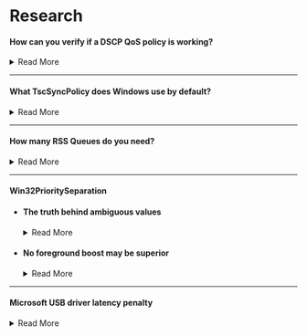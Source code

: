 # Research

#### How can you verify if a DSCP QoS policy is working?

<details>

<summary>Read More</summary>

- Download and install [Microsoft Network Monitor 3.4](https://www.microsoft.com/en-us/download/details.aspx?id=4865)
   
- Create a new capture
   
    <img src="../media/network-monitor-new-capture.png" width="450">

- Open a game that you have applied a DSCP value for and enter a game mode in which the game will send and receive packets (e.g an online match, not a local match)
   
- Press F5 to start logging. After 30 seconds or so press F7 to stop the log
   
- In the left hand pane, click on the game executable name and click on a packet header. Expand the packet info under **Frame Details** and finally expand the subcategory **Ipv4**. This will reveal the current DSCP value of each frame

    <img src="../media/network-monitor-dscp-value.png" width="400">

</details>

---

#### What TscSyncPolicy does Windows use by default?

<details>

<summary>Read More</summary>
<br>

After searching through the decompiled **ntoskrnl.exe** pseudocode in [Hex-Rays IDA](https://hex-rays.com/products/idahome/), I noticed that **HalpTscSyncPolicy** is changed when **TscSyncPolicy** is configured by modifying the BCD store. Despite many claims of enhanced being the default value, there has no been evidence so I decided to find out myself.

We can read **HalpTscSyncPolicy** in a local kernel debugger such as [WinDbg](https://docs.microsoft.com/en-us/windows-hardware/drivers/debugger/debugger-download-tools) in real-time to find out the different values it returns with different bcd store configurations.

**bcdedit.exe /deletevalue tscsyncpolicy** (Windows default)

```
lkd> dd HalpTscSyncPolicy l1
fffff801`2de4a3ac  00000000
```
**bcdedit.exe /set tscsyncpolicy default**

```
lkd> dd HalpTscSyncPolicy l1
fffff803`1dc4a3ac  00000000
```
**bcdedit.exe /set tscsyncpolicy legacy**

```
lkd> dd HalpTscSyncPolicy l1
fffff805`1dc4a3ac  00000001
```
**bcdedit.exe /set tscsyncpolicy enhanced**

```
lkd> dd HalpTscSyncPolicy l1
fffff802`2864a3ac  00000002
```

Conclusion: By default, Windows uses the **default** value, not **enhanced** or **legacy**. Although, the **default** value may correspond to another value which is not exposed by reading the output of **HalpTscSyncPolicy**.

</details>

---

#### How many RSS Queues do you need?

<details>

<summary>Read More</summary>
<br>

[Receive side scaling (RSS) is a network driver technology that enables the efficient distribution of network receive processing across multiple CPUs in multiprocessor systems](https://docs.microsoft.com/en-us/windows-hardware/drivers/network/introduction-to-receive-side-scaling). The amount you should use or need depends on your typical network load. In server environments, a large amount of RSS queues is desirable as receive processing delays will be reduced and ensures that no CPU is heavily loaded. The same concept can be applied to games however the network load differs significantly making it an invalid comparison so I decided to carry out some experiments myself.

I simulated Valorant's network traffic in iperf using two machines (~300kb/s receive in deathmatch) and monitored the network driver's activity in xperf. Please note that RssBaseProcessor is set to 0, so theoretically, CPU 0 and CPU 1 should be handling DPCs/ISRs for ndis.sys.

<img src="../media/300kbps-ndis-xperf-report.png" width="500">

I noticed that despite having RSS queues set to 2, only CPU 1 was primarily handling interrupts for the driver which I assume was due to such little traffic. So I decided to re-test with the same configuration. However, this time I simulated 1Gbps network traffic to verify this.

<img src="../media/1gbps-ndis-xperf-report.png" width="500">

As expected, this scenario demonstrates that both CPU 0 and CPU 1 are handling DPCs/ISRs for ndis.sys.

Conclusion: During online matches, at most two RSS queues/cores are being utilized. However, there is no harm in using more than two but it is important to be aware of the information above as people reserve consecutive cores specifically for the network driver when those core(s) could better be used for another driver or a real-time application. The amount of RSS queues a network adapter has may also determine the quality of the hardware but this is yet to be explored but something to keep in mind.

</details>

---

#### Win32PrioritySeparation

- #### The truth behind ambiguous values

    <details>

    <summary>Read More</summary>
    <br>
    
    According to the documentation Windows allows up to 0x3F (63 decimal) because the bitmask is made up of 6-bits, so why do values above this exist? what happens if we enter a value greater than the (theoretically) maximum allowed?

    We can read PsPrioritySeparation and PspForegroundQuantum in a local kernel debugger such as WinDbg in realtime and use the quantum index provided in the Windows internals book to find out the different values it returns with different Win32PrioritySeparation entries.

    | PsPrioritySeparation | Foreground boost |
    |----------------------|------------------|
    | 2                    | 3:1              |
    | 1                    | 2:1              |
    | 0                    | 1:1              |

    <img src="../media/w32ps-quantum-index.png" width="600">

    Demonstration with the Windows default, **0x2 (2 decimal)**

    ```
    lkd> dd PsPrioritySeparation L1
    fffff802`3a6fc5c4  00000002

    lkd> db PspForegroundQuantum L3
    fffff802`3a72e874  06 0c 12
    ```
    PspForegroundQuantum returns the values in hexadecimal so we need to convert it to decimal in order to use the tables correctly. ``06 0c 12`` is equivalent to ``6 12 18`` and PsPrioritySeparation returns ``2``. In the tables, this corresponds to short, variable, 3:1. But we already knew this as it is documented by Microsoft, so now lets try an ambiguous value.

    **0xffff3f91 (4294918033 decimal)**

    ```
    lkd> dd PsPrioritySeparation L1
    fffff802`3a6fc5c4  00000001

    lkd> db PspForegroundQuantum L3
    fffff802`3a72e874  0c 18 24
    ```

    ``0c 18 24`` is equivalent to ``12 24 36`` and PsPrioritySeparation returns ``1`` which corresponds to long, variable, 2:1. Nothing special as it seems, this is actually equivalent to values less than the maximum documented value as shown in [this csv](https://raw.githubusercontent.com/djdallmann/GamingPCSetup/master/CONTENT/RESEARCH/FINDINGS/win32prisep0to271.csv). I had the same results while testing various other values.

    Conclusion: Why does Windows allow us to enter values greater than 0x3F (63 decimal) if any value greater than this is equivalent to values less than the maximum documented value? The reason behind this is because the maximum value for a REG_DWORD is 0xFFFFFFFF (4294967295 decimal) and there are no restrictions in place to prevent users to entering a illogical value, so when the kernel reads the Win32PrioritySeparation registry key, it must account for invalid values so it only reads a portion of the entered value. The portion it chooses to read is the first 6-bits of the bitmask which means values greater than 63 are recurring values. The table below consists of all possible values (consistent between client and server editions of Windows as **00** or **11** were not used in **AABB**CC in the bitmask which have different meanings on client/server). The time in milliseconds are based on the modern x86/x64 multiprocessor clock interrupt frequency.

    | **Hexadecimal** | **Decimal** | **Binary** | **Interval** | **Length** | **Foreground QU** | **Background QU** | **Foreground Time (Ms)** | **Background Time(Ms)** |
    |-----------------|-------------|------------|--------------|------------|-------------------|-------------------|--------------------------|-------------------------|
    | 0x14            | 20          | 010100     | Long         | Variable   | 12                | 12                | 62.50                    | 62.50                   |
    | 0x15            | 21          | 010101     | Long         | Variable   | 24                | 12                | 125.00                   | 62.50                   |
    | 0x16            | 22          | 010110     | Long         | Variable   | 36                | 12                | 187.50                   | 62.50                   |
    | 0x18            | 24          | 011000     | Long         | Fixed      | 36                | 36                | 187.50                   | 187.50                  |
    | 0x24            | 36          | 100100     | Short        | Variable   | 6                 | 6                 | 31.25                    | 31.25                   |
    | 0x25            | 37          | 100101     | Short        | Variable   | 12                | 6                 | 62.50                    | 31.25                   |
    | 0x26            | 38          | 100110     | Short        | Variable   | 18                | 6                 | 93.75                    | 31.25                   |
    | 0x28            | 40          | 101000     | Short        | Fixed      | 18                | 18                | 93.75                    | 93.75                   |

    </details>

- #### No foreground boost may be superior

    <details>

    <summary>Read More</summary>
    <br>

    Out of the box, Windows uses 0x2 (2 decimal) which (in terms of foreground boosting) means that the threads of foreground processes get three times as much processor time than the threads of background processes each time they are scheduled for the processor. While this is theoretically desirable when playing a game for example, we need to pause for a moment and think about the potential damage this may be doing.
    
    We can view the QuantumReset value in a local kernel debugger such as [WinDbg](https://docs.microsoft.com/en-us/windows-hardware/drivers/debugger/debugger-download-tools) in real-time to check what a process's share of the total quantum is.

    ```
    QuantumReset is the default, full quantum of each thread on the system when it
    is replenished This value is cached into each thread of the process, but the KPROCESS
    structure is easier to look at 
    ```

    A script must be used as a sleep delay is required so that the a window can be brought to the front and be made the foreground process.

    Script.txt contents

    ```
    .sleep 1000
    dt nt!_KPROCESS <address> QuantumReset
    ```

    ---
    
    **Valorant** (game)

    ```
    lkd> $$>a< "script.txt"
        +0x281 QuantumReset : 18 ''
    ```

    **Csrss** (responsible for input)

    ```
    lkd> $$>a< "script.txt"
        +0x281 QuantumReset : 6 ''
    ```

    **System** (Windows kernel)

    ```
    lkd> $$>a< "script.txt"
        +0x281 QuantumReset : 6 ''
    ```

    **Audiodg** (Windows audio)

    ```
    lkd> $$>a< "script.txt"
        +0x281 QuantumReset : 6 ''
    ```

    As you can see above, despite their importance, the game gets three times more CPU times than csrss, kernel and audio threads which can be problematic. If we use no foreground boost, all processes will get as much CPU time as each other (see below). The same result can be achieved with a fixed quantum because it automatically implies no foreground boost can be used

    **Valorant** (game)

    ```
    lkd> $$>a< "script.txt"
        +0x281 QuantumReset : 6 ''
    ```

    **Csrss** (responsible for input)

    ```
    lkd> $$>a< "script.txt"
        +0x281 QuantumReset : 6 ''
    ```

    **System** (Windows kernel)
    ```
    lkd> $$>a< "script.txt"
        +0x281 QuantumReset : 6 ''
    ```

    </details>

---

#### Microsoft USB driver latency penalty 

<details>

<summary>Read More</summary>
<br>

On a stock Windows 10 installation, the Wdf01000.sys driver handles USB connectivity but using it comes with a major latency penalty compared to using vendor USB drivers.

**Wdf01000.sys**

<img src="../media/wdf01000-usb-xperf-report.png" width="500">

**amdxhc31.sys** (vendor USB drivers)

<img src="../media/amdxhc31-usb-xperf-report.png" width="500">

Excluding benchmark variation, ISR/DPC count and ISR latency is identical. However, with the vendor drivers, DPC latency was positively impacted and for this reason it would be appropriate to update the USB driver if applicable but your mileage may vary so feel free to benchmark it on your own system.

</details>

<!-- #### Title

<details>

<summary>Read More</summary>
<br>

</details> -->
